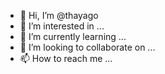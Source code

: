 - 👋 Hi, I’m @thayago
- 👀 I’m interested in ...
- 🌱 I’m currently learning ...
- 💞️ I’m looking to collaborate on ...
- 📫 How to reach me ...

<!---
thayago/thayago is a ✨ special ✨ repository because its `README.md` (this file) appears on your GitHub profile.
You can click the Preview link to take a look at your changes.
--->
